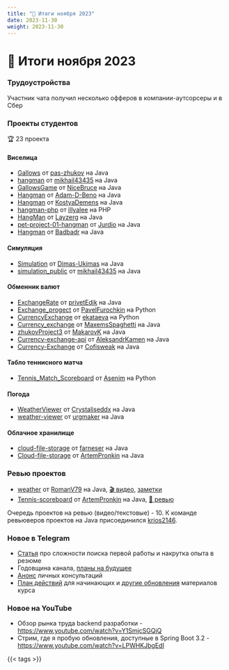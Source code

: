 ```yaml
---
title: "📝 Итоги ноября 2023"
date: 2023-11-30
weight: 2023-11-30
---
```


# 📝 Итоги ноября 2023

### Трудоустройства

Участник чата получил несколько офферов в компании-аутсорсеры и в Сбер

### Проекты студентов

🏆 23 проекта

#### Виселица

- [Gallows](https://github.com/pas-zhukov/Gallows) от [pas-zhukov](https://github.com/pas-zhukov) на Java
- [hangman](https://github.com/mikhail43435/hangman) от [mikhail43435](https://github.com/mikhail43435) на Java
- [GallowsGame](https://github.com/NiceBruce/GallowsGame) от [NiceBruce](https://github.com/NiceBruce) на Java
- [Hangman](https://github.com/Adam-D-Beno/Hangman) от [Adam-D-Beno](https://github.com/Adam-D-Beno) на Java
- [Hangman](https://github.com/KostyaDemens/Hangman) от [KostyaDemens](https://github.com/KostyaDemens) на Java
- [hangman-php](https://github.com/illyalee/hangman-php) от [illyalee](https://github.com/illyalee) на PHP
- [HangMan](https://github.com/Layzerg/HangMan/tree/master/Hanger/src) от [Layzerg](https://github.com/Layzerg) на Java
- [pet-project-01-hangman](https://github.com/Jurdio/pet-project-01-hangman) от [Jurdio](https://github.com/Jurdio) на Java
- [Hangman](https://github.com/Badbadr/Hangman) от [Badbadr](https://github.com/Badbadr) на Java

#### Симуляция

- [Simulation](https://github.com/Dimas-Ukimas/Simulation) от [Dimas-Ukimas](https://github.com/Dimas-Ukimas) на Java
- [simulation_public](https://github.com/mikhail43435/simulation_public) от [mikhail43435](https://github.com/mikhail43435) на Java

#### Обменник валют

- [ExchangeRate](https://github.com/privetEdik/ExchangeRate/tree/master) от [privetEdik](https://github.com/privetEdik) на Java
- [Exchange_progect](https://github.com/PavelFurochkin/Exchange_progect) от [PavelFurochkin](https://github.com/PavelFurochkin) на Python
- [CurrencyExchange](https://github.com/ekataeva/CurrencyExchange) от [ekataeva](https://github.com/ekataeva) на Python
- [Currency_exchange](https://github.com/MaxemsSpaghetti/Currency_exchange) от [MaxemsSpaghetti](https://github.com/MaxemsSpaghetti) на Java
- [zhukovProject3](https://github.com/MakarovK/zhukovProject3) от [MakarovK](https://github.com/MakarovK) на Java
- [Currency-exchange-api](https://github.com/AleksandrKamen/Currency-exchange-api) от [AleksandrKamen](https://github.com/AleksandrKamen) на Java
- [Currency-Exchange](https://github.com/Cofisweak/Currency-Exchange) от [Cofisweak](https://github.com/Cofisweak) на Java

#### Табло теннисного матча

- [Tennis_Match_Scoreboard](https://github.com/Asenim/Tennis_Match_Scoreboard) от [Asenim](https://github.com/Asenim) на Python

#### Погода

- [WeatherViewer](https://github.com/Crystaliseddx/WeatherViewer) от [Crystaliseddx](https://github.com/Crystaliseddx) на Java
- [weather-viewer](https://github.com/urgmaker/weather-viewer) от [urgmaker](https://github.com/urgmaker) на Java

#### Облачное хранилище

- [cloud-file-storage](https://github.com/farneser/cloud-file-storage) от [farneser](https://github.com/farneser) на Java
- [Cloud-file-storage](https://github.com/ArtemPronkin/Cloud-file-storage) от [ArtemPronkin](https://github.com/ArtemPronkin) на Java

### Ревью проектов

- [weather](https://github.com/RomanV79/weather) от [RomanV79](https://github.com/RomanV79) на Java, [🎬 видео](https://t.me/zhukovsd_it_chat/39396), [заметки](https://gist.github.com/zhukovsd/fa57fc82447fc6d4d4f0f44f9ae3ef1b)
- [Tennis-scoreboard](https://github.com/ArtemPronkin/Tennis-scoreboard) от [ArtemPronkin](https://github.com/ArtemPronkin) на Java, [📝 ревью](https://gist.github.com/zhukovsd/e3ee8db70b496612dd82b4610dd5f94f)

Очередь проектов на ревью (видео/текстовые) - 10. К команде ревьюверов проектов на Java присоединился [krios2146](https://t.me/krios2146).

### Новое в Telegram

- [Статья](https://t.me/zhukovsd_it_mentor/96) про сложности поиска первой работы и накрутка опыта в резюме
- Годовщина канала, [планы на будущее](https://t.me/zhukovsd_it_mentor/97)
- [Анонс](https://t.me/zhukovsd_it_mentor/98) личных консультаций
- [План действий](https://zhukovsd.github.io/java-backend-learning-course/plan.html) для начинающих и [другие обновления](https://t.me/zhukovsd_it_mentor/99) материалов курса

### Новое на YouTube

- Обзор рынка труда backend разработки - https://www.youtube.com/watch?v=Y1SmjcSGQjQ
- Стрим, где я пробую обновления, доступные в Spring Boot 3.2 - https://www.youtube.com/watch?v=LPWHKJbgEdI

{{< tags >}}